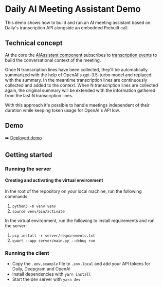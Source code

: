 # Daily AI Meeting Assistant Demo

This demo shows how to build and run an AI meeting assistant based on Daily's transcription API alongside an embedded Prebuilt call.

## Technical concept

At the core the [AIAssistant component](client/components/AIAssistant.js) subscribes to [transcription events](https://docs.daily.co/reference/daily-js/events/transcription-events) to build the conversational context of the meeting.

Once N transcription lines have been collected, they'll be automatically summarized with the help of OpenAI's gpt-3.5-turbo model and replaced with the summary.
In the meantime transcription lines are continuously collected and added to the context. When N transcription lines are collected again, the original summary will be extended with the information gathered from the last N transcription lines.

With this approach it's possible to handle meetings independent of their duration while keeping token usage for OpenAI's API low.

## Demo

➡️ [Deployed demo]()

## Getting started

### Running the server

#### Creating and activating the virtual environment

In the root of the repository on your local machine, run the following commands:

1. `python3 -m venv venv`
1. `source venv/bin/activate`

In the virtual environment, run the following to install requirements and run the server:

1. `pip install -r server/requirements.txt`
1. `quart --app server/main.py --debug run`

### Running the client

- Copy the `.env.example` file to `.env.local` and add your API tokens for Daily, Deepgram and OpenAI
- Install dependencies with `yarn install`
- Start the dev server with `yarn dev`
